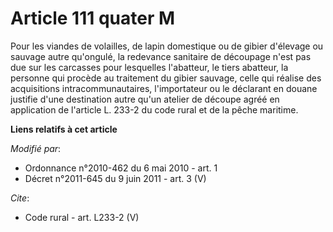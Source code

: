 # Article 111 quater M

Pour les viandes de volailles, de lapin domestique ou de gibier d'élevage ou sauvage autre qu'ongulé, la redevance sanitaire
de découpage n'est pas due sur les carcasses pour lesquelles l'abatteur, le tiers abatteur, la personne qui procède au
traitement du gibier sauvage, celle qui réalise des acquisitions intracommunautaires, l'importateur ou le déclarant en douane
justifie d'une destination autre qu'un atelier de découpe agréé en application de l'article L. 233-2 du code rural et de la
pêche maritime.

**Liens relatifs à cet article**

_Modifié par_:

  - Ordonnance n°2010-462 du 6 mai 2010 - art. 1
  - Décret n°2011-645 du 9 juin 2011 - art. 3 (V)

_Cite_:

  - Code rural - art. L233-2 (V)
